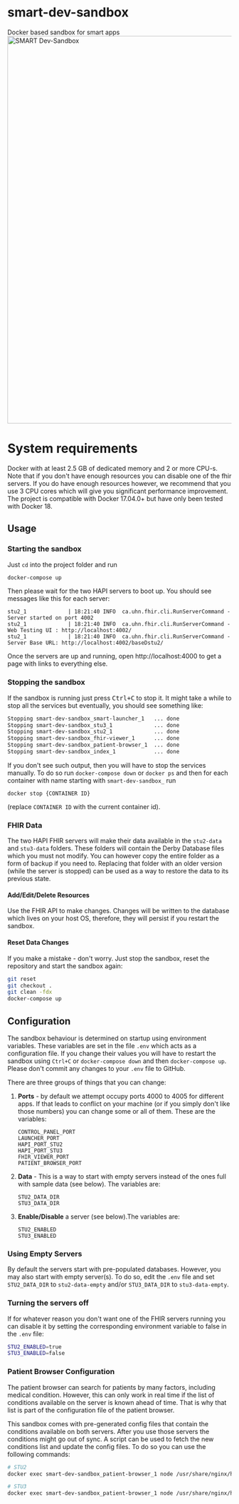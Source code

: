 # smart-dev-sandbox
Docker based sandbox for smart apps
<img width="869" alt="SMART Dev-Sandbox" src="https://user-images.githubusercontent.com/1119082/40930994-573a3054-67f7-11e8-9f75-b6190164d991.png">

# System requirements
Docker with at least 2.5 GB of dedicated memory and 2 or more CPU-s. Note that if you don't have enough resources you can disable one of the fhir servers.
If you do have enough resources however, we recommend that you use 3 CPU cores which will give you significant performance improvement.
The project is compatible with Docker 17.04.0+ but have only been tested with Docker 18.

## Usage ##

### Starting the sandbox ###
Just `cd` into the project folder and run
```sh
docker-compose up
```
Then please wait for the two HAPI servers to boot up. You should see messages like this for each server:
```
stu2_1             | 18:21:40 INFO  ca.uhn.fhir.cli.RunServerCommand - Server started on port 4002
stu2_1             | 18:21:40 INFO  ca.uhn.fhir.cli.RunServerCommand - Web Testing UI : http://localhost:4002/
stu2_1             | 18:21:40 INFO  ca.uhn.fhir.cli.RunServerCommand - Server Base URL: http://localhost:4002/baseDstu2/
```
Once the servers are up and running, open http://localhost:4000 to get a page with links to everything else.

### Stopping the sandbox ###
If the sandbox is running just press <kbd>Ctrl+C</kbd> to stop it. It might take a while to stop all the services but eventually,
you should see something like:
```sh
Stopping smart-dev-sandbox_smart-launcher_1   ... done
Stopping smart-dev-sandbox_stu3_1             ... done
Stopping smart-dev-sandbox_stu2_1             ... done
Stopping smart-dev-sandbox_fhir-viewer_1      ... done
Stopping smart-dev-sandbox_patient-browser_1  ... done
Stopping smart-dev-sandbox_index_1            ... done
``` 
If you don't see such output, then you will have to stop the services manually. To do so run
`docker-compose down` or `docker ps` and then for each container with name starting with `smart-dev-sandbox_` run
```
docker stop {CONTAINER ID}
```
(replace `CONTAINER ID` with the current container id).


### FHIR Data ###
The two HAPI FHIR servers will make their data available in the `stu2-data` and `stu3-data` folders.
These folders will contain the Derby Database files which you must not modify. You can however copy the entire folder as a form of backup if you need to. Replacing that folder with an older version (while the server is stopped) can be used as a way to restore the data to its previous state.


#### Add/Edit/Delete Resources
Use the FHIR API to make changes. Changes will be written to the database which lives on your host OS, therefore, they will persist if you restart the sandbox.


#### Reset Data Changes
If you make a mistake - don't worry. Just stop the sandbox, reset the repository and start the sandbox again:
```sh
git reset
git checkout .
git clean -fdx
docker-compose up
```

## Configuration ##
The sandbox behaviour is determined on startup using environment variables. These variables are set in the file `.env` which acts as a configuration file. If you change their values you will have to restart the sandbox using `Ctrl+C` or `docker-compose down` and then `docker-compose up`. Please don't commit any changes to your `.env` file to GitHub.

There are three groups of things that you can change:
1. **Ports** - by default we attempt occupy ports 4000 to 4005 for different apps. If that leads to conflict on your machine (or if you simply don't like those numbers) you can change some or all of them. These are the variables:
    ```
    CONTROL_PANEL_PORT
    LAUNCHER_PORT
    HAPI_PORT_STU2
    HAPI_PORT_STU3
    FHIR_VIEWER_PORT
    PATIENT_BROWSER_PORT
    ```
2. **Data** - This is a way to start with empty servers instead of the ones full with sample data (see below). The variables are:
    ```
    STU2_DATA_DIR
    STU3_DATA_DIR
    ```
3. **Enable/Disable** a server (see below).The variables are:
    ```
    STU2_ENABLED
    STU3_ENABLED
    ```

### Using Empty Servers
By default the servers start with pre-populated databases. However, you may also start with empty server(s).
To do so, edit the `.env` file and set `STU2_DATA_DIR` to `stu2-data-empty` and/or `STU3_DATA_DIR` to `stu3-data-empty`.

### Turning the servers off
If for whatever reason you don't want one of the FHIR servers running you can disable it by setting the corresponding environment variable to false in the `.env` file:
```sh
STU2_ENABLED=true
STU3_ENABLED=false
```

### Patient Browser Configuration
The patient browser can search for patients by many factors, including medical condition. However, this can only work in real time if the list of conditions available on the server is known ahead of time. That is why that list is part of the configuration file of the patient browser.

This sandbox comes with pre-generated config files that contain the conditions available on both servers. After you use those servers the conditions might go out of sync.
A script can be used to fetch the new conditions list and update the config files. To do so you can use the following commands:
```sh
# STU2
docker exec smart-dev-sandbox_patient-browser_1 node /usr/share/nginx/html/config/sync-conditions.js -s stu2

# STU3
docker exec smart-dev-sandbox_patient-browser_1 node /usr/share/nginx/html/config/sync-conditions.js -s stu3
```

